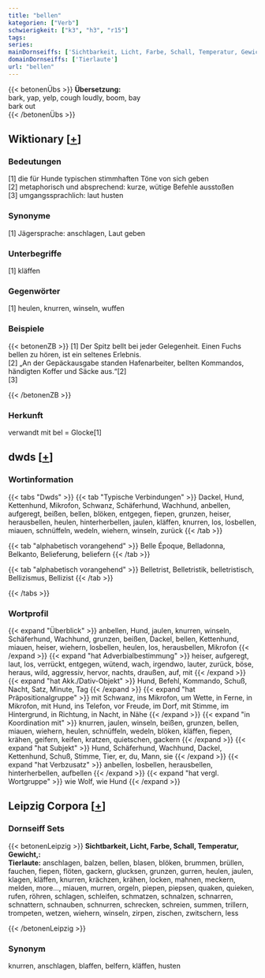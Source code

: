 ```yaml
---
title: "bellen"
kategorien: ["Verb"]
schwierigkeit: ["k3", "h3", "r15"]
tags:
series:
mainDornseiffs: ['Sichtbarkeit, Licht, Farbe, Schall, Temperatur, Gewicht,']
domainDornseiffs: ['Tierlaute']
url: "bellen"
---
```


{{< betonenÜbs >}}
**Übersetzung:**  
bark, yap, yelp, cough loudly, boom, bay  
bark out  
{{< /betonenÜbs >}}

## Wiktionary [[+](https://de.wiktionary.org/wiki/bellen)]

### Bedeutungen
[1] die für Hunde typischen stimmhaften Töne von sich geben  
[2] metaphorisch und absprechend: kurze, wütige Befehle ausstoßen  
[3] umgangssprachlich: laut husten  

### Synonyme
[1] Jägersprache: anschlagen, Laut geben  

### Unterbegriffe
[1] kläffen  

### Gegenwörter
[1] heulen, knurren, winseln, wuffen  

### Beispiele
{{< betonenZB >}}
[1] Der Spitz bellt bei jeder Gelegenheit. Einen Fuchs bellen zu hören, ist ein seltenes Erlebnis.  
[2] „An der Gepäckausgabe standen Hafenarbeiter, bellten Kommandos, händigten Koffer und Säcke aus.“[2]  
[3]  

{{< /betonenZB >}}
### Herkunft
verwandt mit bel = Glocke[1]  



## dwds [[+](https://www.dwds.de/wb/bellen)]

### Wortinformation
{{< tabs "Dwds" >}}
{{< tab "Typische Verbindungen" >}}
Dackel, Hund, Kettenhund, Mikrofon, Schwanz, Schäferhund, Wachhund, anbellen, aufgeregt, beißen, bellen, blöken, entgegen, fiepen, grunzen, heiser, herausbellen, heulen, hinterherbellen, jaulen, kläffen, knurren, los, losbellen, miauen, schnüffeln, wedeln, wiehern, winseln, zurück
{{< /tab >}}

{{< tab "alphabetisch vorangehend" >}}
Belle Époque, Belladonna, Belkanto, Belieferung, beliefern
{{< /tab >}}

{{< tab "alphabetisch vorangehend" >}}
Belletrist, Belletristik, belletristisch, Bellizismus, Bellizist
{{< /tab >}}

{{< /tabs >}}

### Wortprofil
{{< expand "Überblick" >}} anbellen, Hund, jaulen, knurren, winseln, Schäferhund, Wachhund, grunzen, beißen, Dackel, bellen, Kettenhund, miauen, heiser, wiehern, losbellen, heulen, los, herausbellen, Mikrofon {{< /expand >}}
{{< expand "hat Adverbialbestimmung" >}} heiser, aufgeregt, laut, los, verrückt, entgegen, wütend, wach, irgendwo, lauter, zurück, böse, heraus, wild, aggressiv, hervor, nachts, draußen, auf, mit {{< /expand >}}
{{< expand "hat Akk./Dativ-Objekt" >}} Hund, Befehl, Kommando, Schuß, Nacht, Satz, Minute, Tag {{< /expand >}}
{{< expand "hat Präpositionalgruppe" >}} mit Schwanz, ins Mikrofon, um Wette, in Ferne, in Mikrofon, mit Hund, ins Telefon, vor Freude, im Dorf, mit Stimme, im Hintergrund, in Richtung, in Nacht, in Nähe {{< /expand >}}
{{< expand "in Koordination mit" >}} knurren, jaulen, winseln, beißen, grunzen, bellen, miauen, wiehern, heulen, schnüffeln, wedeln, blöken, kläffen, fiepen, krähen, geifern, keifen, kratzen, quietschen, gackern {{< /expand >}}
{{< expand "hat Subjekt" >}} Hund, Schäferhund, Wachhund, Dackel, Kettenhund, Schuß, Stimme, Tier, er, du, Mann, sie {{< /expand >}}
{{< expand "hat Verbzusatz" >}} anbellen, losbellen, herausbellen, hinterherbellen, aufbellen {{< /expand >}}
{{< expand "hat vergl. Wortgruppe" >}} wie Wolf, wie Hund {{< /expand >}}

## Leipzig Corpora [[+](https://corpora.uni-leipzig.de/en/res?word=bellen&corpusId=deu_newscrawl-public_2018)]

### Dornseiff Sets
{{< betonenLeipzig >}}
**Sichtbarkeit, Licht, Farbe, Schall, Temperatur, Gewicht,:**  
**Tierlaute:** anschlagen, balzen, bellen, blasen, blöken, brummen, brüllen, fauchen, fiepen, flöten, gackern, glucksen, grunzen, gurren, heulen, jaulen, klagen, kläffen, knurren, krächzen, krähen, locken, mahnen, meckern, melden, more..., miauen, murren, orgeln, piepen, piepsen, quaken, quieken, rufen, röhren, schlagen, schleifen, schmatzen, schnalzen, schnarren, schnattern, schnauben, schnurren, schrecken, schreien, summen, trillern, trompeten, wetzen, wiehern, winseln, zirpen, zischen, zwitschern, less  

{{< /betonenLeipzig >}}

### Synonym
knurren, anschlagen, blaffen, belfern, kläffen, husten

